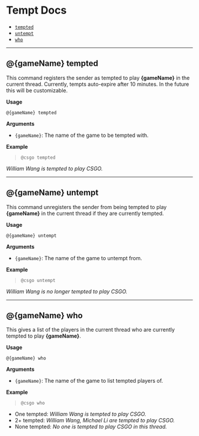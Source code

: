 # Tempt Docs
* [`tempted`](#tempted)
* [`untempt`](#untempt)
* [`who`](#who)

--------------------------------------------------
<a name="tempted"/>

## @{gameName} tempted

This command registers the sender as tempted to play __{gameName}__ in the current thread.
Currently, tempts auto-expire after 10 minutes. In the future this will be customizable.

__Usage__

`@{gameName} tempted`

__Arguments__

* `{gameName}`: The name of the game to be tempted with.

__Example__

>`@csgo tempted`

*William Wang is tempted to play CSGO.*

--------------------------------------------------
<a name="untempt"/>

## @{gameName} untempt

This command unregisters the sender from being tempted to play __{gameName}__ in the current thread if they are currently tempted.

__Usage__

`@{gameName} untempt`

__Arguments__

* `{gameName}`: The name of the game to untempt from.

__Example__

>`@csgo untempt`

*William Wang is no longer tempted to play CSGO.*

--------------------------------------------------
<a name="who"/>

## @{gameName} who

This gives a list of the players in the current thread who are currently tempted to play __{gameName}__.

__Usage__

`@{gameName} who`

__Arguments__

* `{gameName}`: The name of the game to list tempted players of.

__Example__

>`@csgo who`
* One tempted:
*William Wang is tempted to play CSGO.*
* 2+ tempted:
*William Wang, Michael Li are tempted to play CSGO.*
* None tempted:
*No one is tempted to play CSGO in this thread.*